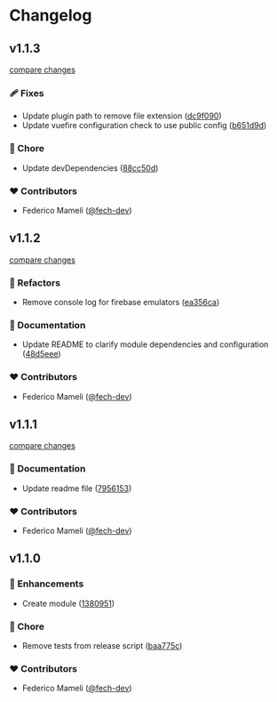 # Changelog


## v1.1.3

[compare changes](https://github.com/fech-dev/nuxt-firebase-emulators/compare/v1.1.2...v1.1.3)

### 🩹 Fixes

- Update plugin path to remove file extension ([dc9f090](https://github.com/fech-dev/nuxt-firebase-emulators/commit/dc9f090))
- Update vuefire configuration check to use public config ([b651d9d](https://github.com/fech-dev/nuxt-firebase-emulators/commit/b651d9d))

### 🏡 Chore

- Update devDependencies ([88cc50d](https://github.com/fech-dev/nuxt-firebase-emulators/commit/88cc50d))

### ❤️ Contributors

- Federico Mameli ([@fech-dev](http://github.com/fech-dev))

## v1.1.2

[compare changes](https://github.com/fech-dev/nuxt-firebase-emulators/compare/v1.1.1...v1.1.2)

### 💅 Refactors

- Remove console log for firebase emulators ([ea356ca](https://github.com/fech-dev/nuxt-firebase-emulators/commit/ea356ca))

### 📖 Documentation

- Update README to clarify module dependencies and configuration ([48d5eee](https://github.com/fech-dev/nuxt-firebase-emulators/commit/48d5eee))

### ❤️ Contributors

- Federico Mameli ([@fech-dev](http://github.com/fech-dev))

## v1.1.1

[compare changes](https://github.com/fech-dev/nuxt-firebase-emulators/compare/v1.1.0...v1.1.1)

### 📖 Documentation

- Update readme file ([7956153](https://github.com/fech-dev/nuxt-firebase-emulators/commit/7956153))

### ❤️ Contributors

- Federico Mameli ([@fech-dev](http://github.com/fech-dev))

## v1.1.0


### 🚀 Enhancements

- Create module ([1380951](https://github.com/fech-dev/nuxt-firebase-emulators/commit/1380951))

### 🏡 Chore

- Remove tests from release script ([baa775c](https://github.com/fech-dev/nuxt-firebase-emulators/commit/baa775c))

### ❤️ Contributors

- Federico Mameli ([@fech-dev](http://github.com/fech-dev))


